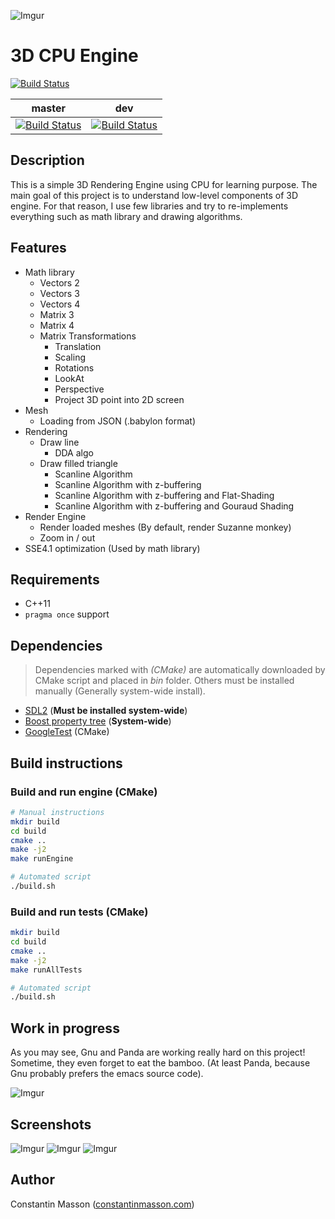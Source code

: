 ![Imgur](https://i.imgur.com/tLicIC9.png)

# 3D CPU Engine
[![Build Status](https://travis-ci.org/GeekyMoose/3d-cpu-engine.svg?branch=master)](https://travis-ci.org/GeekyMoose/3d-cpu-engine)

| master | dev |
| :-----: | :-----: |
| [![Build Status](https://travis-ci.org/GeekyMoose/3d-cpu-engine.svg?branch=master)](https://travis-ci.org/GeekyMoose/3d-cpu-engine) | [![Build Status](https://travis-ci.org/GeekyMoose/3d-cpu-engine.svg?branch=dev)](https://travis-ci.org/GeekyMoose/3d-cpu-engine) |



## Description
This is a simple 3D Rendering Engine using CPU for learning purpose.
The main goal of this project is to understand low-level components of 3D engine.
For that reason, I use few libraries and try to re-implements everything such
as math library and drawing algorithms.


## Features
- Math library
    - Vectors 2
    - Vectors 3
    - Vectors 4
    - Matrix 3
    - Matrix 4
    - Matrix Transformations
        - Translation
        - Scaling
        - Rotations
        - LookAt
        - Perspective
        - Project 3D point into 2D screen
- Mesh
    - Loading from JSON (.babylon format)
- Rendering
    - Draw line
        - DDA algo
    - Draw filled triangle
        - Scanline Algorithm
        - Scanline Algorithm with z-buffering
        - Scanline Algorithm with z-buffering and Flat-Shading
        - Scanline Algorithm with z-buffering and Gouraud Shading
- Render Engine
    - Render loaded meshes (By default, render Suzanne monkey)
    - Zoom in / out
- SSE4.1 optimization (Used by math library)


## Requirements
- C++11
- `pragma once` support


## Dependencies
> Dependencies marked with *(CMake)* are automatically downloaded by CMake
> script and placed in *bin* folder.
> Others must be installed manually (Generally system-wide install).

- [SDL2](https://www.libsdl.org/) (**Must be installed system-wide**)
- [Boost property tree](http://www.boost.org/doc/libs/1_64_0/doc/html/property_tree.html) (**System-wide**)
- [GoogleTest](https://github.com/google/googletest) (CMake)


## Build instructions
### Build and run engine (CMake)
```bash
# Manual instructions
mkdir build
cd build
cmake ..
make -j2
make runEngine

# Automated script
./build.sh
```

### Build and run tests (CMake)
```bash
mkdir build
cd build
cmake ..
make -j2
make runAllTests

# Automated script
./build.sh
```


## Work in progress
As you may see, Gnu and Panda are working really hard on this project!
Sometime, they even forget to eat the bamboo.
(At least Panda, because Gnu probably prefers the emacs source code).

![Imgur](http://i.imgur.com/TYmfaEw.jpg)


## Screenshots
![Imgur](http://i.imgur.com/hMiDdnz.png)
![Imgur](http://i.imgur.com/OS8aK45.png)
![Imgur](http://i.imgur.com/794m2up.png)


## Author
Constantin Masson ([constantinmasson.com](http://constantinmasson.com/))
